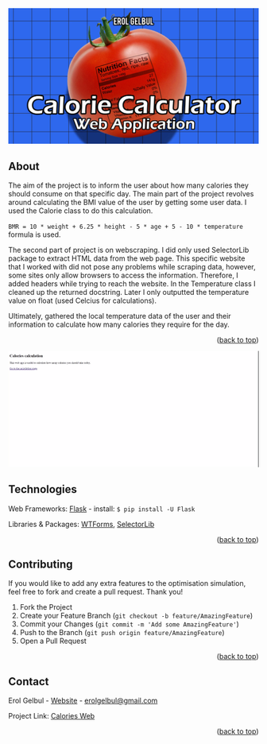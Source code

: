 <div id="top"></div>

<div style="text-align:center"><img src="images/cover2.jpg" /></div>

<!-- ABOUT THE PROJECT -->
## About

The aim of the project is to inform the user about how many calories they should consume on that specific day. The main part of
the project revolves around calculating the BMI value of the user by getting some user data. I used the Calorie class to do this
calculation.

`BMR = 10 * weight + 6.25 * height - 5 * age + 5 - 10 * temperature` formula is used.

The second part of project is on webscraping. I did only used SelectorLib package to extract HTML data from the web page. This
specific website that I worked with did not pose any problems while scraping data, however, some sites only allow browsers to 
access the information. Therefore, I added headers while trying to reach the website. In the Temperature class I cleaned up the
returned docstring. Later I only outputted the temperature value on float (used Celcius for calculations).

Ultimately, gathered the local temperature data of the user and their information to calculate how many calories they require for
the day.



<p align="right">(<a href="#top">back to top</a>)</p>


<div style="text-align:center"><img src="images/preview.gif" /></div>

<!-- TECH -->
## Technologies

Web Frameworks: [Flask](https://flask.palletsprojects.com/en/2.0.x/) - install: `$ pip install -U Flask`

Libraries & Packages: [WTForms](https://wtforms.readthedocs.io/en/3.0.x/), [SelectorLib](https://selectorlib.com/)


<p align="right">(<a href="#top">back to top</a>)</p>


<!-- CONTRIBUTING -->
## Contributing

If you would like to add any extra features to the optimisation simulation, feel free to fork and create a pull request. Thank you!

1. Fork the Project
2. Create your Feature Branch (`git checkout -b feature/AmazingFeature`)
3. Commit your Changes (`git commit -m 'Add some AmazingFeature'`)
4. Push to the Branch (`git push origin feature/AmazingFeature`)
5. Open a Pull Request

<p align="right">(<a href="#top">back to top</a>)</p>


<!-- CONTACT -->
## Contact

Erol Gelbul - [Website](http://www.erolgelbul.com) - erolgelbul@gmail.com

Project Link: [Calories Web](https://github.com/ErolGelbul/calories-web)

<p align="right">(<a href="#top">back to top</a>)</p>
